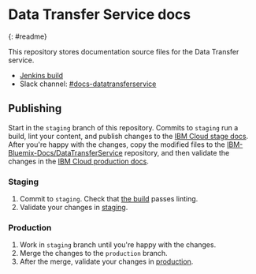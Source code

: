 # Data Transfer Service docs
{: #readme}

This repository stores documentation source files for the Data Transfer service.

- [Jenkins build](https://wcp-docs-team-jenkins.swg-devops.com/job/build/job/cloud-docs/job/DataTransferService/)
- Slack channel: [#docs-datatransferservice](https://ibm-cloudplatform.slack.com/archives/C03G7EXLTU1)

## Publishing

Start in the `staging` branch of this repository. Commits to `staging` run a build, lint your content, and publish changes to the [IBM Cloud stage docs](https://test.cloud.ibm.com/docs/infrastructure/DataTransferService). After you're happy with the changes, copy the modified files to the [IBM-Bluemix-Docs/DataTransferService](https://github.com/IBM-Bluemix-Docs/DataTransferService) repository, and then validate the changes in the [IBM Cloud production docs](https://cloud.ibm.com/docs/infrastructure/DataTransferService).

### Staging

1. Commit to `staging`. Check that [the build](https://wcp-docs-team-jenkins.swg-devops.com/job/build/job/cloud-docs/job/DataTransferService/) passes linting.
2. Validate your changes in [staging](https://test.cloud.ibm.com/docs/DataTransferService).

### Production

1. Work in `staging` branch until you're happy with the changes.
2. Merge the changes to the `production` branch.
3. After the merge, validate your changes in [production](https://cloud.ibm.com/docs/DataTransferService).
